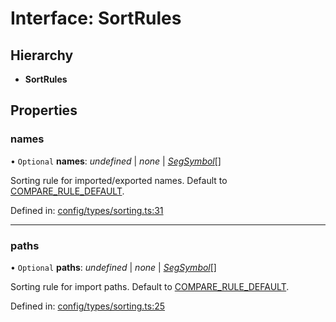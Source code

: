 # Interface: SortRules

## Hierarchy

* **SortRules**

## Properties

### names

• `Optional` **names**: *undefined* \| *none* \| [*SegSymbol*](../README.md#segsymbol)[]

Sorting rule for imported/exported names. Default to
[COMPARE_RULE_DEFAULT](../README.md#COMPARE_RULE_DEFAULT).

Defined in: [config/types/sorting.ts:31](https://github.com/daidodo/format-imports/blob/e966d7c/src/lib/config/types/sorting.ts#L31)

___

### paths

• `Optional` **paths**: *undefined* \| *none* \| [*SegSymbol*](../README.md#segsymbol)[]

Sorting rule for import paths. Default to
[COMPARE_RULE_DEFAULT](../README.md#COMPARE_RULE_DEFAULT).

Defined in: [config/types/sorting.ts:25](https://github.com/daidodo/format-imports/blob/e966d7c/src/lib/config/types/sorting.ts#L25)

